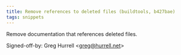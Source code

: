 ```yaml
---
title: Remove references to deleted files (buildtools, b427bae)
tags: snippets
---
```


Remove documentation that references deleted files.

Signed-off-by: Greg Hurrell &lt;greg@hurrell.net&gt;
